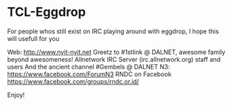 TCL-Eggdrop
===========

For people whos still exist on IRC playing around with eggdrop, I hope this will usefull for you

Web: http://www.nyit-nyit.net
Greetz to #1stlink @ DALNET, awesome family beyond awesomeness!
Allnetwork IRC Server (irc.allnetwork.org) staff and users
And the ancient channel #Gembels @ DALNET
N3: https://www.facebook.com/ForumN3
RNDC on Facebook https://www.facebook.com/groups/rndc.or.id/

Enjoy!

